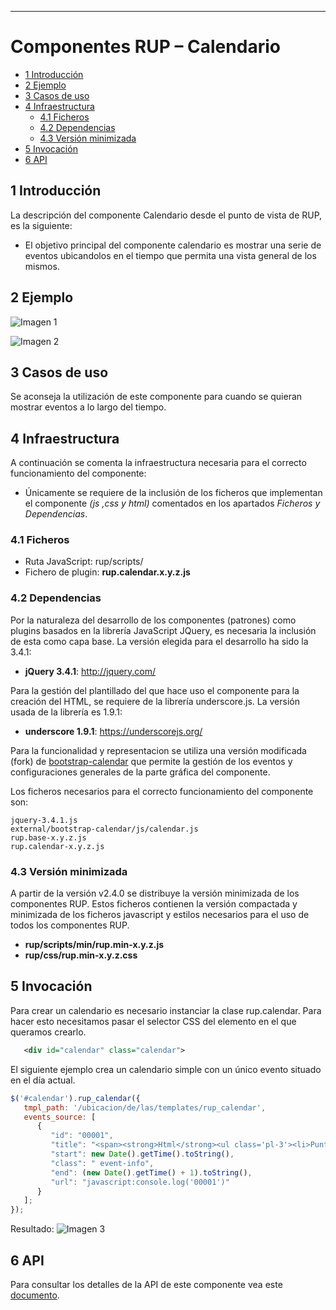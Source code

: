 ---
#	Componentes RUP – Calendario

<!-- MDTOC maxdepth:6 firsth1:1 numbering:0 flatten:0 bullets:1 updateOnSave:1 -->

   - [1 Introducción](#1-introducción)   
   - [2 Ejemplo](#2-ejemplo)   
   - [3 Casos de uso](#3-casos-de-uso)
   - [4 Infraestructura](#4-infraestructura)   
      - [4.1 Ficheros](#4.1-ficheros)   
      - [4.2 Dependencias](#4.2-dependencias)   
      - [4.3 Versión minimizada](#4.3-versión-minimizada) 
   - [5    Invocación](#5-invocación)
   - [6    API](#6-api)
<!-- /MDTOC -->

## 1 Introducción
La descripción del componente Calendario desde el punto de vista de RUP, es la siguiente:

* El objetivo principal del componente calendario es mostrar una serie de eventos ubicandolos en el tiempo que permita una vista general de los mismos.


## 2 Ejemplo
![Imagen 1](img/rup.calendar_1.png)

![Imagen 2](img/rup.calendar_2.png)


## 3 Casos de uso
Se aconseja la utilización de este componente para cuando se quieran mostrar eventos a lo largo del tiempo.

## 4 Infraestructura
A continuación se comenta la infraestructura necesaria para el correcto funcionamiento del componente:

* Únicamente se requiere de la inclusión de los ficheros que implementan el componente *(js ,css y html)* comentados en los apartados *Ficheros y Dependencias*.

### 4.1 Ficheros

- Ruta JavaScript: rup/scripts/
- Fichero de plugin: **rup.calendar.x.y.z.js**

### 4.2 Dependencias
Por la naturaleza del desarrollo de los componentes (patrones) como plugins basados en la librería JavaScript JQuery, es necesaria la inclusión de esta como capa base. La versión elegida para el desarrollo ha sido la 3.4.1:

* **jQuery 3.4.1**: <http://jquery.com/>

Para la gestión del plantillado del que hace uso el componente para la creación del HTML, se requiere de la librería underscore.js. La versión usada de la librería es 1.9.1:

* **underscore 1.9.1**: <https://underscorejs.org/>

Para la funcionalidad y representacion se utiliza una versión modificada (fork) de [bootstrap-calendar](https://github.com/Serhioromano/bootstrap-calendar) que permite la gestión de los eventos y configuraciones generales de la parte gráfica del componente.

Los ficheros necesarios para el correcto funcionamiento del componente son:

	jquery-3.4.1.js
	external/bootstrap-calendar/js/calendar.js
	rup.base-x.y.z.js
	rup.calendar-x.y.z.js


### 4.3 Versión minimizada
A partir de la versión v2.4.0 se distribuye la versión minimizada de los componentes RUP. Estos ficheros contienen la versión compactada y minimizada de los ficheros javascript y estilos necesarios para el uso de todos los componentes RUP.

* **rup/scripts/min/rup.min-x.y.z.js**
* **rup/css/rup.min-x.y.z.css**

## 5	Invocación
Para crear un calendario es necesario instanciar la clase rup.calendar. Para hacer esto necesitamos pasar el selector CSS del elemento en el que queramos crearlo.

```xml
   <div id="calendar" class="calendar">
```
El siguiente ejemplo crea un calendario simple con un único evento situado en el día actual.
```javascript
$('#calendar').rup_calendar({
   tmpl_path: '/ubicacion/de/las/templates/rup_calendar',
   events_source: [
      {
         "id": "00001",
         "title": "<span><strong>Html</strong><ul class='pl-3'><li>Punto 1</li><li>Punto 2</li><li>Punto 3</li><li>Punto 4</li></ul></span>",
         "start": new Date().getTime().toString(),
         "class": " event-info",
         "end": (new Date().getTime() + 1).toString(),
         "url": "javascript:console.log('00001')"
      }
   ];
});
```
Resultado:
![Imagen 3](img/rup.calendar_3.png)

## 6  API

Para consultar los detalles de la API de este componente vea este [documento](../api/rup.calendar.md).